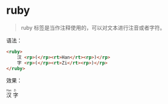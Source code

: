 # ruby

> ruby 标签是当作注释使用的，可以对文本进行注音或者字符。

语法：

```html
<ruby>
    汉 <rp>(</rp><rt>Han</rt><rp>)</rp>
    字 <rp>(</rp><rt>Zi</rt><rp>)</rp>
</ruby>
```

效果：

<ruby>
    汉 <rp>(</rp><rt>Han</rt><rp>)</rp>
    字 <rp>(</rp><rt>Zi</rt><rp>)</rp>
</ruby>